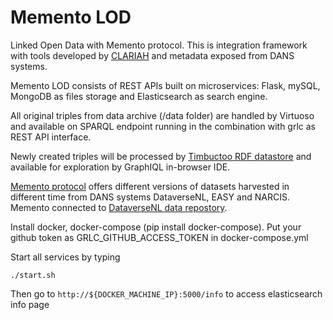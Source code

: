 # Memento LOD

Linked Open Data with Memento protocol. This is integration framework with tools developed by [CLARIAH](http://github.com/CLARIAH) and metadata exposed from DANS systems.

Memento LOD consists of REST APIs built on microservices: Flask, mySQL, MongoDB as files storage and Elasticsearch as search engine.

All original triples from data archive (/data folder) are handled by Virtuoso and available on SPARQL endpoint running in the combination with grlc as REST API interface. 

Newly created triples will be processed by [Timbuctoo RDF datastore](https://github.com/HuygensING/timbuctoo) and available for exploration by GraphIQL in-browser IDE. 

[Memento protocol](https://github.com/LinkedDataFragments/Server.js/wiki/Configuring-Memento) offers different versions of datasets harvested in different time from DANS systems DataverseNL, EASY and NARCIS.
Memento connected to [DataverseNL data repostory](http://dataverse.nl).

Install docker, docker-compose (pip install docker-compose).
Put your github token as GRLC_GITHUB_ACCESS_TOKEN in docker-compose.yml

Start all services by typing

```
./start.sh
```

Then go to `http://${DOCKER_MACHINE_IP}:5000/info` to access elasticsearch info page
